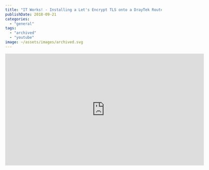 ```yaml
---
title: "IT Works! - Installing a Let's Encrypt TLS onto a DrayTek Router"
publishDate: 2018-09-21
categories: 
  - "general"
tags:
  - "archived"
  - "youtube"
image: ~/assets/images/archived.svg
---
```



<iframe width="640" height="360" src="https://www.youtube.com/embed/OwW6PROiLn4" title="YouTube video player" frameborder="0" allow="accelerometer; autoplay; clipboard-write; encrypted-media; gyroscope; picture-in-picture" allowfullscreen></iframe>

